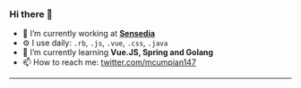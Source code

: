 ### Hi there 👋

- 🔭 I’m currently working at **[Sensedia](https://sensedia.com/)**
- ⚙️  I use daily: `.rb`, `.js`, `.vue`, `.css`, `.java` 
- 🌱 I’m currently learning **Vue.JS, Spring and Golang**
- 📫 How to reach me:  [twitter.com/mcumpian147](https://twitter.com/mcumpian147)
---
